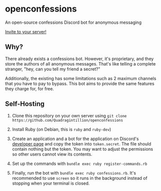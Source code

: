 # openconfessions
An open-source confessions Discord bot for anonymous messaging

[Invite to your server!](https://discord.com/oauth2/authorize?&client_id=1327822157304037480&scope=bot)

## Why?

There already exists a confessions bot. However, it's proprietary, and they store the authors of all anonymous messages. That's like telling a complete stranger, "hey, can you tell my friend a secret?"

Additionally, the existing has some limitations such as 2 maximum channels that you have to pay to bypass. This bot aims to provide the same features they charge for, for free.

## Self-Hosting

1. Clone this repository on your own server using `git clone https://github.com/Quadragintillion/openconfessions`

2. Install Ruby (on Debian, this is `ruby` and `ruby-dev`)

3. Create an application and a bot for the application on Discord's [developer page](https://discord.com/developers) and copy the token into `token.secret`. The file should contain nothing but the token. You may want to adjust the permissions so other users cannot view its contents.

4. Set up the commands with `bundle exec ruby register-commands.rb`

5. Finally, run the bot with `bundle exec ruby confessions.rb`. It's recommended to use `screen` so it runs in the background instead of stopping when your terminal is closed.
